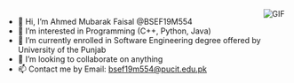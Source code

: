 <img align="right" alt="GIF" src="https://media2.giphy.com/media/qgQUggAC3Pfv687qPC/giphy.gif?cid=790b761173bd9a068d6f4ccb3d73276ea24c7b4c9cb54760&rid=giphy.gif&ct=g" />

- 👋 Hi, I’m Ahmed Mubarak Faisal @BSEF19M554
- 👀 I’m interested in Programming (C++, Python, Java)
- 🌱 I’m currently enrolled in Software Engineering degree offered by University of the Punjab
- 💞️ I’m looking to collaborate on anything
- 📫 Contact me by Email: bsef19m554@pucit.edu.pk

<!---
BSEF19M554/BSEF19M554 is a ✨ special ✨ repository because its `README.md` (this file) appears on your GitHub profile.
You can click the Preview link to take a look at your changes.
--->
